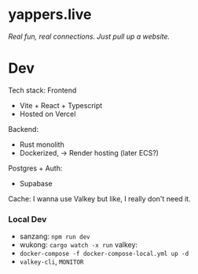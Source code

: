 # yappers.live
*Real fun, real connections. Just pull up a website.*



# Dev
Tech stack:
Frontend
- Vite + React + Typescript
- Hosted on Vercel

Backend:
- Rust monolith
- Dockerized, -> Render hosting
(later ECS?)

Postgres + Auth:
- Supabase

Cache:
I wanna use Valkey but like, I really don't need it.


### Local Dev
- sanzang: `npm run dev`
- wukong: `cargo watch -x run`
valkey: 
- `docker-compose -f docker-compose-local.yml up -d`
- `valkey-cli`, `MONITOR`